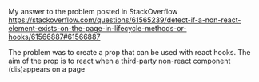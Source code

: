 My answer to the problem posted in StackOverflow 
https://stackoverflow.com/questions/61565239/detect-if-a-non-react-element-exists-on-the-page-in-lifecycle-methods-or-hooks/61566887#61566887

The problem was to create a prop that can be used with react hooks. The aim of the prop is to react when a third-party non-react component (dis)appears on a page
